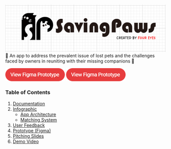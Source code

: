 ![banner](https://github.com/JYplusOne/Saving-Paws-Visual/blob/main/Banner/SP%20Banner.png) <br>
:paw_prints: An app to address the prevalent issue of lost pets and the challenges faced by owners in reuniting with their missing companions :paw_prints:

[![Prototype](https://github.com/JYplusOne/Saving-Paws-Visual/blob/main/Banner/View%20Prototype%20Tag.png)]([http://twitter.com/mpandroidchart](https://www.figma.com/proto/9pKPwI5qP7B87AK3uo5VtE/Saving-Paws?type=design&node-id=3-2&t=jASPy7ERpStwes2X-1&scaling=scale-down&page-id=0%3A1&starting-point-node-id=3%3A2))
[![Video](https://github.com/JYplusOne/Saving-Paws-Visual/blob/main/Banner/View%20Prototype%20Tag.png)]([http://twitter.com/mpandroidchart](https://www.figma.com/proto/9pKPwI5qP7B87AK3uo5VtE/Saving-Paws?type=design&node-id=3-2&t=jASPy7ERpStwes2X-1&scaling=scale-down&page-id=0%3A1&starting-point-node-id=3%3A2))


### Table of Contents
1. [Documentation](/Documentation.docx)
2. [Infographic](/Infographic)
    * [App Architecture](Infographic/Apps%20Architecture.png)
    * [Matching System](Infographic/Matching%20System.png)
3. [User Feedback](/User%20Feedback)
4. [Prototype (Figma)](/Prototype)
5. [Pitching Slides](/Pitching%20Slides.pdf)
6. [Demo Video](/Demo%20Video)

